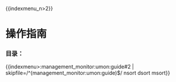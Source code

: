 {{indexmenu_n>2}}

# 操作指南

### 目录：

{{indexmenu>:management_monitor:umon:guide#2 | skipfile=/^(management_monitor:umon:guide)$/ nsort dsort msort}}